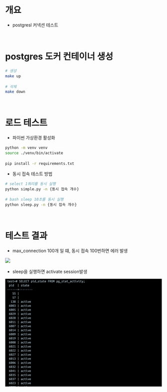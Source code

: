 # 개요
* postgresl 커넥션 테스트

<br>

# postgres 도커 컨테이너 생성

```bash
# 생성
make up

# 삭제
make down
```

<br>

# 로드 테스트
* 파이썬 가상환경 활성화

```bash
python -m venv venv
source ./venv/bin/activate

pip install -r requirements.txt
```

* 동시 접속 테스트 방법

```bash
# select 1쿼리를 동시 실행
python simple.py -n {동시 접속 개수}

# bash sleep 10초를 동시 실행
python sleep.py -n {동시 접속 개수}
```

<br>

# 테스트 결과

* max_connection 100개 일 떄, 동시 접속 100번하면 에러 발생

![](imgs/connection_99.png)

* sleep을 실행하면 activate session발생

![](./imgs/idle_session.png)

